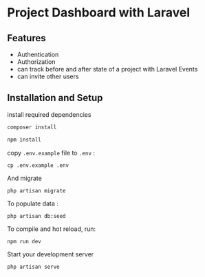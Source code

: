 # Project Dashboard with Laravel

## Features
- Authentication 
- Authorization 
- can track before and after state of a project with Laravel Events
- can invite other users

## Installation and Setup

install required dependencies
```bash
composer install
```
```bash
npm install
```
copy `.env.example` file to `.env` :
```
cp .env.example .env
```
And migrate
```
php artisan migrate
```
To populate data :
```
php artisan db:seed
```
To compile and hot reload, run:
```bash
npm run dev
```
Start your development server
```
php artisan serve
```


